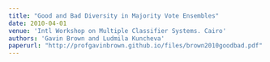 ```yaml
---
title: "Good and Bad Diversity in Majority Vote Ensembles"
date: 2010-04-01
venue: 'Intl Workshop on Multiple Classifier Systems. Cairo'
authors: 'Gavin Brown and Ludmila Kuncheva'
paperurl: "http://profgavinbrown.github.io/files/brown2010goodbad.pdf"
---
```



